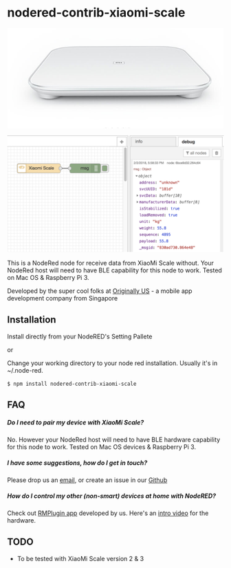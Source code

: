 # nodered-contrib-xiaomi-scale

![Xiaomi Scale](https://raw.githubusercontent.com/originallyus/nodered-contrib-xiaomi-scale/master/xiaomi_scale.jpg "Xiaomi Scale")

![Screenshot](https://raw.githubusercontent.com/originallyus/nodered-contrib-xiaomi-scale/master/screenshot.png "Screenshot")

This is a NodeRed node for receive data from XiaoMi Scale without. Your NodeRed host will need to have BLE capability for this node to work.
Tested on Mac OS & Raspberry Pi 3.


Developed by the super cool folks at [Originally US](http://originally.us) - a mobile app development company from Singapore

## Installation

Install directly from your NodeRED's Setting Pallete

or

Change your working directory to your node red installation. Usually it's in ~/.node-red.

    $ npm install nodered-contrib-xiaomi-scale
    


## FAQ

##### Do I need to pair my device with XiaoMi Scale?
No. However your NodeRed host will need to have BLE hardware capability for this node to work. Tested on Mac OS devices & Raspberry Pi 3.

##### I have some suggestions, how do I get in touch?
Please drop us an [email](mailto:hello@originally.us), or create an issue in our [Github](https://github.com/originallyus/node-red-contrib-h801/issues)

##### How do I control my other (non-smart) devices at home with NodeRED?
Check out [RMPlugin app](https://play.google.com/store/apps/details?id=us.originally.tasker&hl=en) developed by us. Here's an [intro video](https://www.youtube.com/watch?v=QUKYKhK57sc) for the hardware.



## TODO
  * To be tested with XiaoMi Scale version 2 & 3
